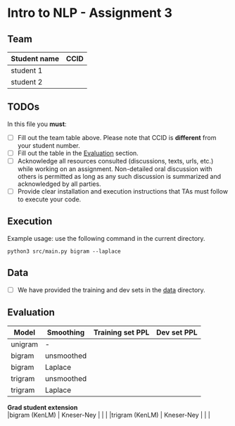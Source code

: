 # Intro to NLP - Assignment 3

## Team
|Student name| CCID |
|------------|------|
|student 1   |      |
|student 2   |      |

## TODOs

In this file you **must**:
- [ ] Fill out the team table above. Please note that CCID is **different** from your student number.
- [ ] Fill out the table in the [Evaluation](#evaluation) section.
- [ ] Acknowledge all resources consulted (discussions, texts, urls, etc.) while working on an assignment. Non-detailed oral discussion with others is permitted as long as any such discussion is summarized and acknowledged by all parties.
- [ ] Provide clear installation and execution instructions that TAs must follow to execute your code.

## Execution
Example usage: use the following command in the current directory.

`python3 src/main.py bigram --laplace`

## Data
- [ ] We have provided the training and dev sets in the [data](data) directory.

## Evaluation

|Model           | Smoothing  | Training set PPL | Dev set PPL |
|----------------|----------- | ---------------- | ----------- |
|unigram         | -          |                  |             |
|bigram          | unsmoothed |                  |             |
|bigram          | Laplace    |                  |             |
|trigram         | unsmoothed |                  |             |
|trigram         | Laplace    |                  |             |
**Grad student extension**                                           
|bigram (KenLM)  | Kneser-Ney |                  |             |
|trigram (KenLM) | Kneser-Ney |                  |             |

